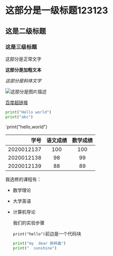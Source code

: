 # 这部分是一级标题123123

## 这是二级标题

### 这是三级标题

这部分是正常文字

**这部分是加粗文本**

*这部分是斜体文字*

![这部分是图片描述](https://timgsa.baidu.com/timg?image&quality=80&size=b9999_10000&sec=1605259973635&di=bd157ec2fae44bd4faccfa6b77f088a0&imgtype=0&src=http%3A%2F%2F201903.oss-cn-hangzhou.aliyuncs.com%2Fjs%2F900301-c67fd2398faa403ea7f2dffabfe2f107.png)

[百度超链接](http://www.baidu.com)

```python
print("Hello world")
print("abc")
```

`print("hello,world")

|       学号 | 语文成绩 | 数学成绩 |
| ---------: | :------: | :------: |
| 2020012137 |   100    |   100    |
| 2020012138 |    98    |    99    |
| 2020012139 |    88    |    89    |

我选修的课程有：

* 数学理论

* 大学英语

* 计算机导论

  

  我们的实验步骤

  `print("hello")`前边是一个代码块

  ```python
  print("my  dear 郝梓鑫")
  print("  sunshine")
  
  ```

  

  

  

  

  

   

  





